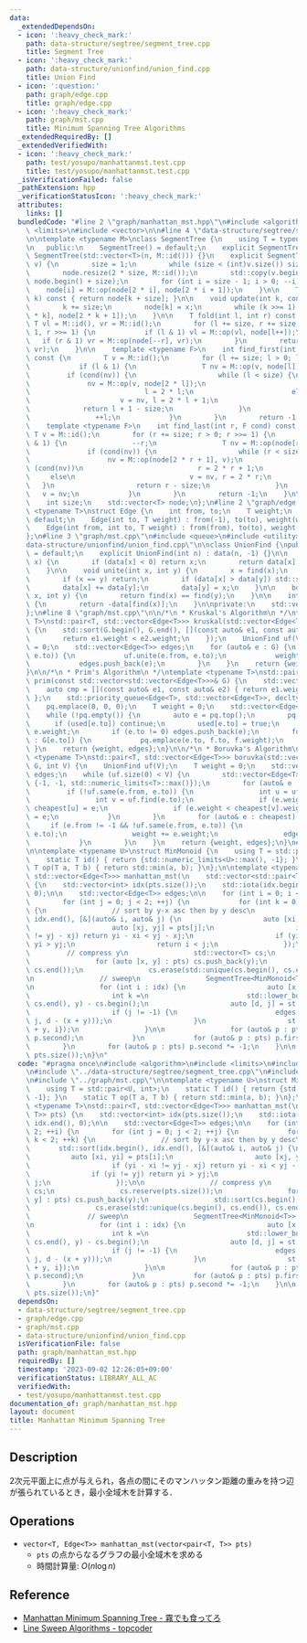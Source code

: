 ```yaml
---
data:
  _extendedDependsOn:
  - icon: ':heavy_check_mark:'
    path: data-structure/segtree/segment_tree.cpp
    title: Segment Tree
  - icon: ':heavy_check_mark:'
    path: data-structure/unionfind/union_find.cpp
    title: Union Find
  - icon: ':question:'
    path: graph/edge.cpp
    title: graph/edge.cpp
  - icon: ':heavy_check_mark:'
    path: graph/mst.cpp
    title: Minimum Spanning Tree Algorithms
  _extendedRequiredBy: []
  _extendedVerifiedWith:
  - icon: ':heavy_check_mark:'
    path: test/yosupo/manhattanmst.test.cpp
    title: test/yosupo/manhattanmst.test.cpp
  _isVerificationFailed: false
  _pathExtension: hpp
  _verificationStatusIcon: ':heavy_check_mark:'
  attributes:
    links: []
  bundledCode: "#line 2 \"graph/manhattan_mst.hpp\"\n#include <algorithm>\n#include\
    \ <limits>\n#include <vector>\n\n#line 4 \"data-structure/segtree/segment_tree.cpp\"\
    \n\ntemplate <typename M>\nclass SegmentTree {\n    using T = typename M::T;\n\
    \n   public:\n    SegmentTree() = default;\n    explicit SegmentTree(int n) :\
    \ SegmentTree(std::vector<T>(n, M::id())) {}\n    explicit SegmentTree(const std::vector<T>&\
    \ v) {\n        size = 1;\n        while (size < (int)v.size()) size <<= 1;\n\
    \        node.resize(2 * size, M::id());\n        std::copy(v.begin(), v.end(),\
    \ node.begin() + size);\n        for (int i = size - 1; i > 0; --i)\n        \
    \    node[i] = M::op(node[2 * i], node[2 * i + 1]);\n    }\n\n    T operator[](int\
    \ k) const { return node[k + size]; }\n\n    void update(int k, const T& x) {\n\
    \        k += size;\n        node[k] = x;\n        while (k >>= 1) node[k] = M::op(node[2\
    \ * k], node[2 * k + 1]);\n    }\n\n    T fold(int l, int r) const {\n       \
    \ T vl = M::id(), vr = M::id();\n        for (l += size, r += size; l < r; l >>=\
    \ 1, r >>= 1) {\n            if (l & 1) vl = M::op(vl, node[l++]);\n         \
    \   if (r & 1) vr = M::op(node[--r], vr);\n        }\n        return M::op(vl,\
    \ vr);\n    }\n\n    template <typename F>\n    int find_first(int l, F cond)\
    \ const {\n        T v = M::id();\n        for (l += size; l > 0; l >>= 1) {\n\
    \            if (l & 1) {\n                T nv = M::op(v, node[l]);\n       \
    \         if (cond(nv)) {\n                    while (l < size) {\n          \
    \              nv = M::op(v, node[2 * l]);\n                        if (cond(nv))\n\
    \                            l = 2 * l;\n                        else\n      \
    \                      v = nv, l = 2 * l + 1;\n                    }\n       \
    \             return l + 1 - size;\n                }\n                v = nv;\n\
    \                ++l;\n            }\n        }\n        return -1;\n    }\n\n\
    \    template <typename F>\n    int find_last(int r, F cond) const {\n       \
    \ T v = M::id();\n        for (r += size; r > 0; r >>= 1) {\n            if (r\
    \ & 1) {\n                --r;\n                T nv = M::op(node[r], v);\n  \
    \              if (cond(nv)) {\n                    while (r < size) {\n     \
    \                   nv = M::op(node[2 * r + 1], v);\n                        if\
    \ (cond(nv))\n                            r = 2 * r + 1;\n                   \
    \     else\n                            v = nv, r = 2 * r;\n                 \
    \   }\n                    return r - size;\n                }\n             \
    \   v = nv;\n            }\n        }\n        return -1;\n    }\n\n   private:\n\
    \    int size;\n    std::vector<T> node;\n};\n#line 2 \"graph/edge.cpp\"\n\ntemplate\
    \ <typename T>\nstruct Edge {\n    int from, to;\n    T weight;\n    Edge() =\
    \ default;\n    Edge(int to, T weight) : from(-1), to(to), weight(weight) {}\n\
    \    Edge(int from, int to, T weight) : from(from), to(to), weight(weight) {}\n\
    };\n#line 3 \"graph/mst.cpp\"\n#include <queue>\n#include <utility>\n#line 4 \"\
    data-structure/unionfind/union_find.cpp\"\n\nclass UnionFind {\npublic:\n    UnionFind()\
    \ = default;\n    explicit UnionFind(int n) : data(n, -1) {}\n\n    int find(int\
    \ x) {\n        if (data[x] < 0) return x;\n        return data[x] = find(data[x]);\n\
    \    }\n\n    void unite(int x, int y) {\n        x = find(x);\n        y = find(y);\n\
    \        if (x == y) return;\n        if (data[x] > data[y]) std::swap(x, y);\n\
    \        data[x] += data[y];\n        data[y] = x;\n    }\n\n    bool same(int\
    \ x, int y) {\n        return find(x) == find(y);\n    }\n\n    int size(int x)\
    \ {\n        return -data[find(x)];\n    }\n\nprivate:\n    std::vector<int> data;\n\
    };\n#line 8 \"graph/mst.cpp\"\n\n/*\n * Kruskal's Algorithm\n */\ntemplate <typename\
    \ T>\nstd::pair<T, std::vector<Edge<T>>> kruskal(std::vector<Edge<T>> G, int V)\
    \ {\n    std::sort(G.begin(), G.end(), [](const auto& e1, const auto& e2) {\n\
    \        return e1.weight < e2.weight;\n    });\n    UnionFind uf(V);\n    T weight\
    \ = 0;\n    std::vector<Edge<T>> edges;\n    for (auto& e : G) {\n        if (!uf.same(e.from,\
    \ e.to)) {\n            uf.unite(e.from, e.to);\n            weight += e.weight;\n\
    \            edges.push_back(e);\n        }\n    }\n    return {weight, edges};\n\
    }\n\n/*\n * Prim's Algorithm\n */\ntemplate <typename T>\nstd::pair<T, std::vector<Edge<T>>>\
    \ prim(const std::vector<std::vector<Edge<T>>>& G) {\n    std::vector<bool> used(G.size());\n\
    \    auto cmp = [](const auto& e1, const auto& e2) { return e1.weight > e2.weight;\
    \ };\n    std::priority_queue<Edge<T>, std::vector<Edge<T>>, decltype(cmp)> pq(cmp);\n\
    \    pq.emplace(0, 0, 0);\n    T weight = 0;\n    std::vector<Edge<T>> edges;\n\
    \    while (!pq.empty()) {\n        auto e = pq.top();\n        pq.pop();\n  \
    \      if (used[e.to]) continue;\n        used[e.to] = true;\n        weight +=\
    \ e.weight;\n        if (e.to != 0) edges.push_back(e);\n        for (auto& f\
    \ : G[e.to]) {\n            pq.emplace(e.to, f.to, f.weight);\n        }\n   \
    \ }\n    return {weight, edges};\n}\n\n/*\n * Boruvka's Algorithm\n */\ntemplate\
    \ <typename T>\nstd::pair<T, std::vector<Edge<T>>> boruvka(std::vector<Edge<T>>\
    \ G, int V) {\n    UnionFind uf(V);\n    T weight = 0;\n    std::vector<Edge<T>>\
    \ edges;\n    while (uf.size(0) < V) {\n        std::vector<Edge<T>> cheapest(V,\
    \ {-1, -1, std::numeric_limits<T>::max()});\n        for (auto& e : G) {\n   \
    \         if (!uf.same(e.from, e.to)) {\n                int u = uf.find(e.from);\n\
    \                int v = uf.find(e.to);\n                if (e.weight < cheapest[u].weight)\
    \ cheapest[u] = e;\n                if (e.weight < cheapest[v].weight) cheapest[v]\
    \ = e;\n            }\n        }\n        for (auto& e : cheapest) {\n       \
    \     if (e.from != -1 && !uf.same(e.from, e.to)) {\n                uf.unite(e.from,\
    \ e.to);\n                weight += e.weight;\n                edges.push_back(e);\n\
    \            }\n        }\n    }\n    return {weight, edges};\n}\n#line 9 \"graph/manhattan_mst.hpp\"\
    \n\ntemplate <typename U>\nstruct MinMonoid {\n    using T = std::pair<U, int>;\n\
    \    static T id() { return {std::numeric_limits<U>::max(), -1}; }\n    static\
    \ T op(T a, T b) { return std::min(a, b); }\n};\n\ntemplate <typename T>\nstd::pair<T,\
    \ std::vector<Edge<T>>> manhattan_mst(\n    std::vector<std::pair<T, T>> pts)\
    \ {\n    std::vector<int> idx(pts.size());\n    std::iota(idx.begin(), idx.end(),\
    \ 0);\n\n    std::vector<Edge<T>> edges;\n\n    for (int i = 0; i < 2; ++i) {\n\
    \        for (int j = 0; j < 2; ++j) {\n            for (int k = 0; k < 2; ++k)\
    \ {\n                // sort by y-x asc then by y desc\n                std::sort(idx.begin(),\
    \ idx.end(), [&](auto& i, auto& j) {\n                    auto [xi, yi] = pts[i];\n\
    \                    auto [xj, yj] = pts[j];\n                    if (yi - xi\
    \ != yj - xj) return yi - xi < yj - xj;\n                    if (yi != yj) return\
    \ yi > yj;\n                    return i < j;\n                });\n\n       \
    \         // compress y\n                std::vector<T> cs;\n                cs.reserve(pts.size());\n\
    \                for (auto [x, y] : pts) cs.push_back(y);\n                std::sort(cs.begin(),\
    \ cs.end());\n                cs.erase(std::unique(cs.begin(), cs.end()), cs.end());\n\
    \n                // sweep\n                SegmentTree<MinMonoid<T>> st(cs.size());\n\
    \n                for (int i : idx) {\n                    auto [x, y] = pts[i];\n\
    \                    int k =\n                        std::lower_bound(cs.begin(),\
    \ cs.end(), y) - cs.begin();\n                    auto [d, j] = st.fold(k, cs.size());\n\
    \                    if (j != -1) {\n                        edges.push_back(Edge<T>(i,\
    \ j, d - (x + y)));\n                    }\n                    st.update(k, {x\
    \ + y, i});\n                }\n\n                for (auto& p : pts) std::swap(p.first,\
    \ p.second);\n            }\n            for (auto& p : pts) p.first *= -1;\n\
    \        }\n        for (auto& p : pts) p.second *= -1;\n    }\n\n    return kruskal(edges,\
    \ pts.size());\n}\n"
  code: "#pragma once\n#include <algorithm>\n#include <limits>\n#include <vector>\n\
    \n#include \"../data-structure/segtree/segment_tree.cpp\"\n#include \"../graph/edge.cpp\"\
    \n#include \"../graph/mst.cpp\"\n\ntemplate <typename U>\nstruct MinMonoid {\n\
    \    using T = std::pair<U, int>;\n    static T id() { return {std::numeric_limits<U>::max(),\
    \ -1}; }\n    static T op(T a, T b) { return std::min(a, b); }\n};\n\ntemplate\
    \ <typename T>\nstd::pair<T, std::vector<Edge<T>>> manhattan_mst(\n    std::vector<std::pair<T,\
    \ T>> pts) {\n    std::vector<int> idx(pts.size());\n    std::iota(idx.begin(),\
    \ idx.end(), 0);\n\n    std::vector<Edge<T>> edges;\n\n    for (int i = 0; i <\
    \ 2; ++i) {\n        for (int j = 0; j < 2; ++j) {\n            for (int k = 0;\
    \ k < 2; ++k) {\n                // sort by y-x asc then by y desc\n         \
    \       std::sort(idx.begin(), idx.end(), [&](auto& i, auto& j) {\n          \
    \          auto [xi, yi] = pts[i];\n                    auto [xj, yj] = pts[j];\n\
    \                    if (yi - xi != yj - xj) return yi - xi < yj - xj;\n     \
    \               if (yi != yj) return yi > yj;\n                    return i <\
    \ j;\n                });\n\n                // compress y\n                std::vector<T>\
    \ cs;\n                cs.reserve(pts.size());\n                for (auto [x,\
    \ y] : pts) cs.push_back(y);\n                std::sort(cs.begin(), cs.end());\n\
    \                cs.erase(std::unique(cs.begin(), cs.end()), cs.end());\n\n  \
    \              // sweep\n                SegmentTree<MinMonoid<T>> st(cs.size());\n\
    \n                for (int i : idx) {\n                    auto [x, y] = pts[i];\n\
    \                    int k =\n                        std::lower_bound(cs.begin(),\
    \ cs.end(), y) - cs.begin();\n                    auto [d, j] = st.fold(k, cs.size());\n\
    \                    if (j != -1) {\n                        edges.push_back(Edge<T>(i,\
    \ j, d - (x + y)));\n                    }\n                    st.update(k, {x\
    \ + y, i});\n                }\n\n                for (auto& p : pts) std::swap(p.first,\
    \ p.second);\n            }\n            for (auto& p : pts) p.first *= -1;\n\
    \        }\n        for (auto& p : pts) p.second *= -1;\n    }\n\n    return kruskal(edges,\
    \ pts.size());\n}"
  dependsOn:
  - data-structure/segtree/segment_tree.cpp
  - graph/edge.cpp
  - graph/mst.cpp
  - data-structure/unionfind/union_find.cpp
  isVerificationFile: false
  path: graph/manhattan_mst.hpp
  requiredBy: []
  timestamp: '2023-09-02 12:26:05+09:00'
  verificationStatus: LIBRARY_ALL_AC
  verifiedWith:
  - test/yosupo/manhattanmst.test.cpp
documentation_of: graph/manhattan_mst.hpp
layout: document
title: Manhattan Minimum Spanning Tree
---
```


## Description

2次元平面上に点が与えられ，各点の間にそのマンハッタン距離の重みを持つ辺が張られているとき，最小全域木を計算する．

## Operations

- `vector<T, Edge<T>> manhattan_mst(vector<pair<T, T>> pts)`
    - `pts` の点からなるグラフの最小全域木を求める
    - 時間計算量: $O(n\log n)$

## Reference

- [Manhattan Minimum Spanning Tree - 霧でも食ってろ](https://knuu.github.io/manhattan_mst.html)
- [Line Sweep Algorithms - topcoder](https://www.topcoder.com/thrive/articles/Line%20Sweep%20Algorithms)

